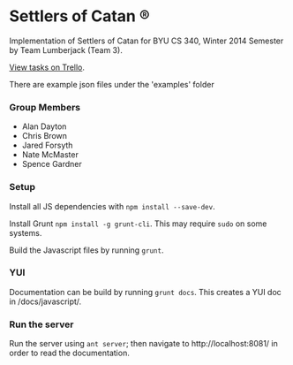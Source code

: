Settlers of Catan &reg;
===
Implementation of Settlers of Catan for BYU CS 340, Winter 2014 Semester by Team Lumberjack (Team 3).

[View tasks on Trello](https://trello.com/b/OA8II2rR/catan).

There are example json files under the 'examples' folder

### Group Members
* Alan Dayton
* Chris Brown
* Jared Forsyth
* Nate McMaster
* Spence Gardner


### Setup
Install all JS dependencies with `npm install --save-dev`.

Install Grunt `npm install -g grunt-cli`.  This may require `sudo` on some systems.

Build the Javascript files by running `grunt`. 

### YUI
Documentation can be build by running `grunt docs`. This creates a YUI doc in /docs/javascript/.

### Run the server
Run the server using `ant server`; then navigate to http://localhost:8081/ in order to read the documentation.